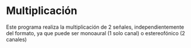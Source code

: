 # Multiplicación

Este programa realiza la multiplicación de 2 señales, independientemente del formato, ya que puede ser monoaural (1 solo canal) o estereofónico (2 canales)
